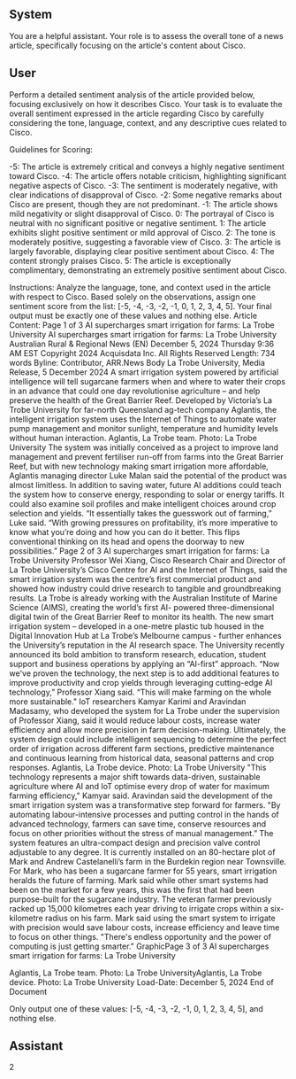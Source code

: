## System

You are a helpful assistant. Your role is to assess the overall tone of a news article, specifically focusing on the article's content about Cisco.

## User


Perform a detailed sentiment analysis of the article provided below, focusing exclusively on how it describes Cisco. Your task is to evaluate the overall sentiment expressed in the article regarding Cisco by carefully considering the tone, language, context, and any descriptive cues related to Cisco.

Guidelines for Scoring:

-5: The article is extremely critical and conveys a highly negative sentiment toward Cisco.
-4: The article offers notable criticism, highlighting significant negative aspects of Cisco.
-3: The sentiment is moderately negative, with clear indications of disapproval of Cisco.
-2: Some negative remarks about Cisco are present, though they are not predominant.
-1: The article shows mild negativity or slight disapproval of Cisco.
0: The portrayal of Cisco is neutral with no significant positive or negative sentiment.
1: The article exhibits slight positive sentiment or mild approval of Cisco.
2: The tone is moderately positive, suggesting a favorable view of Cisco.
3: The article is largely favorable, displaying clear positive sentiment about Cisco.
4: The content strongly praises Cisco.
5: The article is exceptionally complimentary, demonstrating an extremely positive sentiment about Cisco.

Instructions:
Analyze the language, tone, and context used in the article with respect to Cisco.
Based solely on the observations, assign one sentiment score from the list: [-5, -4, -3, -2, -1, 0, 1, 2, 3, 4, 5].
Your final output must be exactly one of these values and nothing else.
Article Content: Page 1 of 3
AI supercharges smart irrigation for farms: La Trobe University
AI supercharges smart irrigation for farms: La Trobe University
Australian Rural & Regional News (EN)
December 5, 2024 Thursday 9:36 AM EST
Copyright 2024 Acquisdata Inc. All Rights Reserved
Length: 734 words
Byline: Contributor,
ARR.News
Body
La Trobe University, Media Release, 5 December 2024
A smart irrigation system powered by artificial intelligence will tell sugarcane farmers when and where to water their 
crops in an advance that could one day revolutionise agriculture – and help preserve the health of the Great Barrier 
Reef.
Developed by Victoria’s La Trobe University for far-north Queensland ag-tech company Aglantis, the intelligent 
irrigation system uses the Internet of Things to automate water pump management and monitor sunlight, 
temperature and humidity levels without human interaction.
Aglantis, La Trobe team. Photo: La Trobe University
The system was initially conceived as a project to improve land management and prevent fertiliser run-off from 
farms into the Great Barrier Reef, but with new technology making smart irrigation more affordable, Aglantis 
managing director Luke Malan said the potential of the product was almost limitless.
In addition to saving water, future AI additions could teach the system how to conserve energy, responding to solar 
or energy tariffs. It could also examine soil profiles and make intelligent choices around crop selection and yields.
“It essentially takes the guesswork out of farming,” Luke said. “With growing pressures on profitability, it’s more 
imperative to know what you’re doing and how you can do it better. This flips conventional thinking on its head and 
opens the doorway to new possibilities.”
Page 2 of 3
AI supercharges smart irrigation for farms: La Trobe University
Professor Wei Xiang, Cisco Research Chair and Director of La Trobe University’s Cisco Centre for AI and the 
Internet of Things, said the smart irrigation system was the centre’s first commercial product and showed how 
industry could drive research to tangible and groundbreaking results.
La Trobe is already working with the Australian Institute of Marine Science (AIMS), creating the world’s first AI-
powered three-dimensional digital twin of the Great Barrier Reef to monitor its health.
The new smart irrigation system – developed in a one-metre plastic tub housed in the Digital Innovation Hub at La 
Trobe’s Melbourne campus - further enhances the University’s reputation in the AI research space.
The University recently announced its bold ambition to transform research, education, student support and business 
operations by applying an “AI-first” approach.
“Now we've proven the technology, the next step is to add additional features to improve productivity and crop 
yields through leveraging cutting-edge AI technology,” Professor Xiang said. “This will make farming on the whole 
more sustainable."
IoT researchers Kamyar Karimi and Aravindan Madasamy, who developed the system for La Trobe under the 
supervision of Professor Xiang, said it would reduce labour costs, increase water efficiency and allow more 
precision in farm decision-making.
Ultimately, the system design could include intelligent sequencing to determine the perfect order of irrigation across 
different farm sections, predictive maintenance and continuous learning from historical data, seasonal patterns and 
crop responses.
Aglantis, La Trobe device. Photo: La Trobe University
"This technology represents a major shift towards data-driven, sustainable agriculture where AI and IoT optimise 
every drop of water for maximum farming efficiency," Kamyar said.
Aravindan said the development of the smart irrigation system was a transformative step forward for farmers.
"By automating labour-intensive processes and putting control in the hands of advanced technology, farmers can 
save time, conserve resources and focus on other priorities without the stress of manual management.”
The system features an ultra-compact design and precision valve control adjustable to any degree.
It is currently installed on an 80-hectare plot of Mark and Andrew Castelanelli’s farm in the Burdekin region near 
Townsville.
For Mark, who has been a sugarcane farmer for 55 years, smart irrigation heralds the future of farming.
Mark said while other smart systems had been on the market for a few years, this was the first that had been 
purpose-built for the sugarcane industry.
The veteran farmer previously racked up 15,000 kilometres each year driving to irrigate crops within a six-kilometre 
radius on his farm.
Mark said using the smart system to irrigate with precision would save labour costs, increase efficiency and leave 
time to focus on other things.
"There's endless opportunity and the power of computing is just getting smarter."
GraphicPage 3 of 3
AI supercharges smart irrigation for farms: La Trobe University
 
Aglantis, La Trobe team. Photo: La Trobe UniversityAglantis, La Trobe device. Photo: La Trobe University
Load-Date: December 5, 2024
End of Document

Only output one of these values: [-5, -4, -3, -2, -1, 0, 1, 2, 3, 4, 5], and nothing else.
                

## Assistant

2

